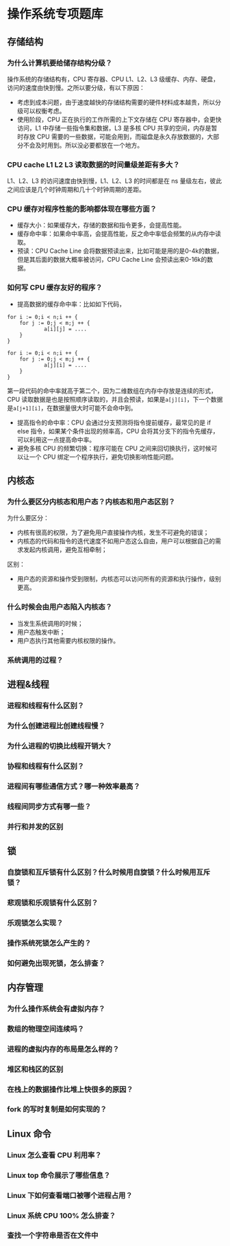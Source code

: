 # 操作系统专项题库

## 存储结构

### 为什么计算机要给储存结构分级？

操作系统的存储结构有，CPU 寄存器、CPU L1、L2、L3 级缓存、内存、硬盘，访问的速度由快到慢。之所以要分级，有以下原因：

- 考虑到成本问题，由于速度越快的存储结构需要的硬件材料成本越贵，所以分级可以权衡考虑。
- 使用阶段，CPU 正在执行的工作所需的上下文存储在 CPU 寄存器中，会更快访问，L1 中存储一些指令集和数据，L3 是多核 CPU 共享的空间，内存是暂时存放 CPU 需要的一些数据，可能会用到，而磁盘是永久存放数据的，大部分不会及时用到。所以没必要都放在一个地方。

### CPU cache L1 L2 L3 读取数据的时间量级差距有多大？

L1、L2、L3 的访问速度由快到慢，L1、L2、L3 的时间都是在 ns 量级左右，彼此之间应该是几个时钟周期和几十个时钟周期的差距。

### CPU 缓存对程序性能的影响都体现在哪些方面？

- 缓存大小：如果缓存大，存储的数据和指令更多，会提高性能。
- 缓存命中率：如果命中率高，会提高性能，反之命中率低会频繁的从内存中读取。
- 预读：CPU Cache Line 会将数据预读出来，比如可能是用的是0-4k的数据，但是其后面的数据大概率被访问，CPU Cache Line 会预读出来0-16k的数据。

### 如何写 CPU 缓存友好的程序？

- 提高数据的缓存命中率：比如如下代码，

```
for i := 0;i < n;i ++ {
	for j := 0;j < m;j ++ {
			a[i][j] = ....
	}
}
```

```
for i := 0;i < n;i ++ {
	for j := 0;j < m;j ++ {
			a[j][i] = ....
	}
}
```

第一段代码的命中率就高于第二个，因为二维数组在内存中存放是连续的形式， CPU 读取数据是也是按照顺序读取的，并且会预读，如果是`a[j][i]`，下一个数据是`a[j+1][i]`，在数据量很大时可能不会命中到。

- 提高指令的命中率：CPU 会通过分支预测将指令提前缓存，最常见的是 if else 指令，如果某个条件出现的频率高，CPU 会将其分支下的指令先缓存，可以利用这一点提高命中率。
- 避免多核 CPU 的频繁切换：程序可能在 CPU 之间来回切换执行，这时候可以让一个 CPU 绑定一个程序执行，避免切换影响性能问题。

## 内核态

### 为什么要区分内核态和用户态？内核态和用户态区别？

为什么要区分：

- 内核有很高的权限，为了避免用户直接操作内核，发生不可避免的错误；
- 内核态的代码和指令的迭代速度不如用户态这么自由，用户可以根据自己的需求发起内核调用，避免互相牵制；

区别：

- 用户态的资源和操作受到限制，内核态可以访问所有的资源和执行操作，级别更高。

### 什么时候会由用户态陷入内核态？

- 当发生系统调用的时候；
- 用户态触发中断；
- 用户态执行其他需要内核权限的操作。

### 系统调用的过程？



## 进程&线程

### 进程和线程有什么区别？

### 为什么创建进程比创建线程慢？

### 为什么进程的切换比线程开销大？

### 协程和线程有什么区别？

### 进程间有哪些通信方式？哪一种效率最高？

### 线程间同步方式有哪一些？

### 并行和并发的区别

## 锁

### 自旋锁和互斥锁有什么区别？什么时候用自旋锁？什么时候用互斥锁？

### 悲观锁和乐观锁有什么区别？

### 乐观锁怎么实现？

### 操作系统死锁怎么产生的？

### 如何避免出现死锁，怎么排查？

## 内存管理

### 为什么操作系统会有虚拟内存？

### 数组的物理空间连续吗？

### 进程的虚拟内存的布局是怎么样的？

### 堆区和栈区的区别

### 在栈上的数据操作比堆上快很多的原因？

### fork 的写时复制是如何实现的？

## Linux 命令

### Linux 怎么查看 CPU 利用率？

### Linux top 命令展示了哪些信息？

### Linux 下如何查看端口被哪个进程占用？

### Linux 系统 CPU 100% 怎么排查？

### 查找一个字符串是否在文件中

